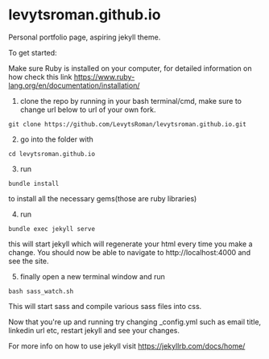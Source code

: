 # levytsroman.github.io
Personal portfolio page, aspiring jekyll theme.

To get started: 

Make sure Ruby is installed on your computer, for detailed information on how check this link https://www.ruby-lang.org/en/documentation/installation/

1) clone the repo by running in your bash terminal/cmd, make sure to change url below to url of your own fork.

```
git clone https://github.com/LevytsRoman/levytsroman.github.io.git
```

2) go into the folder with 
```
cd levytsroman.github.io
```

3) run 
```
bundle install
``` 
  to install all the necessary gems(those are ruby libraries)

4) run 
```
bundle exec jekyll serve
``` 
  this will start jekyll which will regenerate your html every time you make a change. You should now be able to navigate to http://localhost:4000 and see the site.

5) finally open a new terminal window and run 
```
bash sass_watch.sh
```
  This will start sass and compile various sass files into css.

Now that you're up and running try changing _config.yml such as email title, linkedin url etc, restart jekyll and see your changes. 

For more info on how to use jekyll visit https://jekyllrb.com/docs/home/